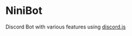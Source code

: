 # NiniBot
Discord Bot with various features using [discord.js](https://github.com/hydrabolt/discord.js)
